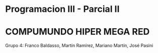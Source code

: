 # Programacion III - Parcial II
# COMPUMUNDO HIPER MEGA RED
Grupo 4: Franco Baldasso, Martín Ramírez, Mariano Martín, José Pasini
